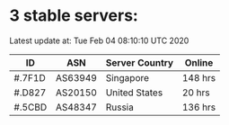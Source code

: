 # 3 stable servers:

Latest update at: Tue Feb 04 08:10:10 UTC 2020

| ID | ASN | Server Country | Online |
| -- | --- | -------------- | ------ |
| #.7F1D | AS63949 | Singapore | 148 hrs |
| #.D827 | AS20150 | United States | 20 hrs |
| #.5CBD | AS48347 | Russia | 136 hrs |

